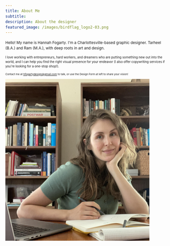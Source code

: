 ```yaml
---
title: About Me
subtitle:
description: About the designer
featured_image: /images/birdflag_logo2-03.png
---
```

<small> Hello! My name is Hannah Fogarty. I'm a Charlottesville-based graphic designer. Tarheel (B.A.) and Ram (M.A.), with deep roots in art and design.

<small> I love working with entrepreneurs, hard workers, and dreamers who are putting something new out into the world, and I can help you find the right visual presence for your endeavor (I also offer copywriting services if you're looking for a one-stop shop!).
 
<small> Contact me at hfogartydesign@gmail.com to talk, or use the Design Form at left to share your vision! 


<img src="/images/self.jpg" width="450">

